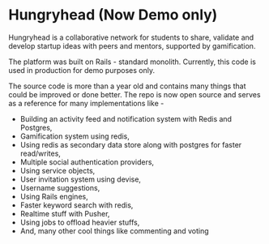 # Hungryhead (Now Demo only)

Hungryhead is a collaborative network for students to share, validate and develop startup ideas with peers and mentors, supported by gamification.

The platform was built on Rails - standard monolith. Currently, this code is used in production for demo purposes only.

The source code is more than a year old and contains many things that could be improved or done better. The repo is now open source and serves as a reference for many implementations like -

* Building an activity feed and notification system with Redis and Postgres,
* Gamification system using redis,
* Using redis as secondary data store along with postgres for faster read/writes,
* Multiple social authentication providers,
* Using service objects,
* User invitation system using devise,
* Username suggestions,
* Using Rails engines,
* Faster keyword search with redis,
* Realtime stuff with Pusher,
* Using jobs to offload heavier stuffs,
* And, many other cool things like commenting and voting
